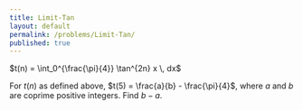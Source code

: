 ```yaml
---
title: Limit-Tan
layout: default
permalink: /problems/Limit-Tan/
published: true
---
```


$t(n) = \int_0^{\frac{\pi}{4}} \tan^{2n} x \, dx$

For $t(n)$ as defined above, $t(5) = \frac{a}{b} - \frac{\pi}{4}$, where $a$ and $b$ are coprime positive integers. Find $b - a$.
